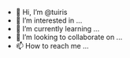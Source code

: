 - 👋 Hi, I’m @tuiris
- 👀 I’m interested in ...
- 🌱 I’m currently learning ...
- 💞️ I’m looking to collaborate on ...
- 📫 How to reach me ...

<!---
tuiris/tuiris is a ✨ special ✨ repository because its `README.md` (this file) appears on your GitHub profile.
You can click the Preview link to take a look at your changes.
--->
